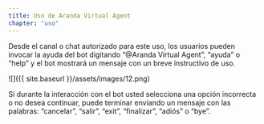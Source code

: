 ```yaml
---
title: Uso de Aranda Virtual Agent
chapter: "uso"
---
```

Desde el canal o chat autorizado para este uso, los usuarios pueden invocar la ayuda del bot digitando
“@Aranda Virtual Agent”, “ayuda” o “help” y el bot mostrará un mensaje con un breve instructivo de uso.

![]({{ site.baseurl }}/assets/images/12.png)

Si durante la interacción con el bot usted selecciona una opción incorrecta o no desea continuar, puede
terminar enviando un mensaje con las palabras: “cancelar”, “salir”, “exit”, “finalizar”, “adiós” o “bye”.
